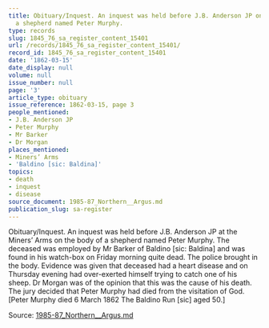 ```yaml
---
title: Obituary/Inquest. An inquest was held before J.B. Anderson JP on the body of
  a shepherd named Peter Murphy.
type: records
slug: 1845_76_sa_register_content_15401
url: /records/1845_76_sa_register_content_15401/
record_id: 1845_76_sa_register_content_15401
date: '1862-03-15'
date_display: null
volume: null
issue_number: null
page: '3'
article_type: obituary
issue_reference: 1862-03-15, page 3
people_mentioned:
- J.B. Anderson JP
- Peter Murphy
- Mr Barker
- Dr Morgan
places_mentioned:
- Miners’ Arms
- 'Baldino [sic: Baldina]'
topics:
- death
- inquest
- disease
source_document: 1985-87_Northern__Argus.md
publication_slug: sa-register
---
```


Obituary/Inquest.  An inquest was held before J.B. Anderson JP at the Miners’ Arms on the body of a shepherd named Peter Murphy.  The deceased was employed by Mr Barker of Baldino [sic: Baldina] and was found in his watch-box on Friday morning quite dead.  The police brought in the body.  Evidence was given that deceased had a heart disease and on Thursday evening had over-exerted himself trying to catch one of his sheep.  Dr Morgan was of the opinion that this was the cause of his death.  The jury decided that Peter Murphy had died from the visitation of God.  [Peter Murphy died 6 March 1862 The Baldino Run [sic] aged 50.]

Source: [1985-87_Northern__Argus.md](/downloads/markdown/1985-87_Northern__Argus.md)
